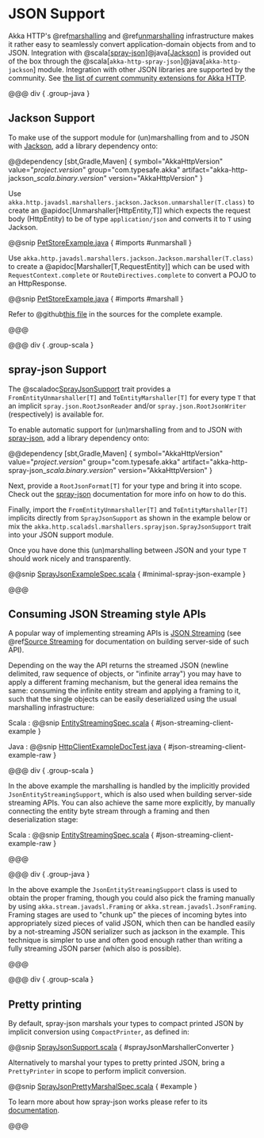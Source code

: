 # JSON Support

Akka HTTP's @ref[marshalling](marshalling.md) and @ref[unmarshalling](unmarshalling.md) infrastructure makes it rather easy to seamlessly convert application-domain objects from and to JSON.
Integration with @scala[[spray-json]]@java[[Jackson]] is provided out of the box through the @scala[`akka-http-spray-json`]@java[`akka-http-jackson`] module.
Integration with other JSON libraries are supported by the community.
See [the list of current community extensions for Akka HTTP](https://akka.io/community/#extensions-to-akka-http).

@@@ div { .group-java }

## Jackson Support

To make use of the support module for (un)marshalling from and to JSON with [Jackson], add a library dependency onto:

@@dependency [sbt,Gradle,Maven] {
  symbol="AkkaHttpVersion"
  value="$project.version$"
  group="com.typesafe.akka"
  artifact="akka-http-jackson_$scala.binary.version$"
  version="AkkaHttpVersion"
}

Use `akka.http.javadsl.marshallers.jackson.Jackson.unmarshaller(T.class)` to create an @apidoc[Unmarshaller[HttpEntity,T]] which expects the request
body (HttpEntity) to be of type `application/json` and converts it to `T` using Jackson.

@@snip [PetStoreExample.java]($akka-http$/akka-http-tests/src/main/java/akka/http/javadsl/server/examples/petstore/PetStoreExample.java) { #imports #unmarshall }

Use `akka.http.javadsl.marshallers.jackson.Jackson.marshaller(T.class)` to create a @apidoc[Marshaller[T,RequestEntity]] which can be used with
`RequestContext.complete` or `RouteDirectives.complete` to convert a POJO to an HttpResponse.

@@snip [PetStoreExample.java]($akka-http$/akka-http-tests/src/main/java/akka/http/javadsl/server/examples/petstore/PetStoreExample.java) { #imports #marshall }

Refer to @github[this file](/akka-http-tests/src/main/java/akka/http/javadsl/server/examples/petstore/PetStoreExample.java) in the sources for the complete example.

@@@


@@@ div { .group-scala }

## spray-json Support

The @scaladoc[SprayJsonSupport](akka.http.scaladsl.marshallers.sprayjson.SprayJsonSupport) trait provides a `FromEntityUnmarshaller[T]` and `ToEntityMarshaller[T]` for every type `T`
that an implicit `spray.json.RootJsonReader` and/or `spray.json.RootJsonWriter` (respectively) is available for.

To enable automatic support for (un)marshalling from and to JSON with [spray-json], add a library dependency onto:

@@dependency [sbt,Gradle,Maven] {
  symbol="AkkaHttpVersion"
  value="$project.version$"
  group="com.typesafe.akka"
  artifact="akka-http-spray-json_$scala.binary.version$"
  version="AkkaHttpVersion"
}

Next, provide a `RootJsonFormat[T]` for your type and bring it into scope. Check out the [spray-json] documentation for more info on how to do this.

Finally, import the `FromEntityUnmarshaller[T]` and `ToEntityMarshaller[T]` implicits directly from `SprayJsonSupport` as shown in the example below or mix the `akka.http.scaladsl.marshallers.sprayjson.SprayJsonSupport` trait into your JSON support module.

Once you have done this (un)marshalling between JSON and your type `T` should work nicely and transparently.

@@snip [SprayJsonExampleSpec.scala]($test$/scala/docs/http/scaladsl/SprayJsonExampleSpec.scala) { #minimal-spray-json-example }

@@@ 

<a id="json-streaming-client-side"></a>
## Consuming JSON Streaming style APIs

A popular way of implementing streaming APIs is [JSON Streaming](https://en.wikipedia.org/wiki/JSON_Streaming) (see @ref[Source Streaming](../routing-dsl/source-streaming-support.md)
for documentation on building server-side of such API).

Depending on the way the API returns the streamed JSON (newline delimited, raw sequence of objects, or "infinite array") 
you may have to apply a different framing mechanism, but the general idea remains the same: consuming the infinite entity stream
and applying a framing to it, such that the single objects can be easily deserialized using the usual marshalling infrastructure:

Scala
:   @@snip [EntityStreamingSpec.scala]($akka-http$/akka-http-tests/src/test/scala/akka/http/scaladsl/server/EntityStreamingSpec.scala) { #json-streaming-client-example }
 
Java
:   @@snip [HttpClientExampleDocTest.java]($test$/java/docs/http/javadsl/server/JsonStreamingExamplesTest.java) { #json-streaming-client-example-raw }

@@@ div { .group-scala }

In the above example the marshalling is handled by the implicitly provided `JsonEntityStreamingSupport`, which is also used when building server-side streaming APIs.
You can also achieve the same more explicitly, by manually connecting the entity byte stream through a framing and then deserialization stage: 

Scala
:   @@snip [EntityStreamingSpec.scala]($akka-http$/akka-http-tests/src/test/scala/akka/http/scaladsl/server/EntityStreamingSpec.scala) { #json-streaming-client-example-raw }
 
@@@

@@@ div { .group-java }

In the above example the `JsonEntityStreamingSupport` class is used to obtain the proper framing, though you could also
pick the framing manually by using `akka.stream.javadsl.Framing` or `akka.stream.javadsl.JsonFraming`. 
Framing stages are used to "chunk up" the pieces of incoming bytes into appropriately sized pieces of valid JSON,
which then can be handled easily by a not-streaming JSON serializer such as jackson in the example. This technique is simpler to use
and often good enough rather than writing a fully streaming JSON parser (which also is possible). 

@@@ 


@@@ div { .group-scala }

## Pretty printing

By default, spray-json marshals your types to compact printed JSON by implicit conversion using `CompactPrinter`, as defined in:

@@snip [SprayJsonSupport.scala]($akka-http$/akka-http-marshallers-scala/akka-http-spray-json/src/main/scala/akka/http/scaladsl/marshallers/sprayjson/SprayJsonSupport.scala) { #sprayJsonMarshallerConverter }

Alternatively to marshal your types to pretty printed JSON, bring a `PrettyPrinter` in scope to perform implicit conversion.

@@snip [SprayJsonPrettyMarshalSpec.scala]($test$/scala/docs/http/scaladsl/SprayJsonPrettyMarshalSpec.scala) { #example }

To learn more about how spray-json works please refer to its [documentation][spray-json].

@@@

[spray-json]: https://github.com/spray/spray-json
[jackson]: https://github.com/FasterXML/jackson
